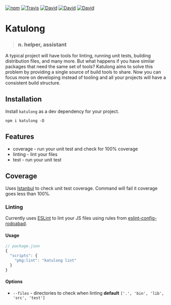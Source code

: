 [![npm](https://img.shields.io/npm/v/katulong.svg?style=flat-square)](https://www.npmjs.com/package/katulong)
[![Travis](https://img.shields.io/travis/rodoabad/katulong.svg?style=flat-square)](https://travis-ci.org/rodoabad/katulong)
[![David](https://img.shields.io/david/rodoabad/katulong.svg?maxAge=2592000?style=flat-square)]()
[![David](https://img.shields.io/david/dev/rodoabad/katulong.svg?maxAge=2592000?style=flat-square)]()
[![David](https://img.shields.io/david/peer/rodoabad/katulong.svg?maxAge=2592000?style=flat-square)]()

# Katulong

> ### **n**. helper, assistant

A typical project will have tools for linting, running unit tests, building distribution files, and many more. But what happens if you have similar packages that need the same set of tools? Katulong aims to solve this problem by providing a single source of build tools to share. Now you can focus more on developing instead of tooling and all your projects will have a consistent build structure.

## Installation

Install `katulong` as a dev dependency for your project.

```
npm i katulong -D
```

## Features

* coverage - run your unit test and check for 100% coverage
* linting - lint your files
* test - run your unit test

## Coverage

Uses [Istanbul](https://github.com/gotwarlost/istanbul) to check unit test coverage. Command will fail it coverage goes less than 100%.

### Linting

Currently uses [ESLint](https://github.com/eslint/eslint) to lint your JS files using rules from [eslint-config-rodoabad](https://github.com/rodoabad/eslint-config-rodoabad).

#### Usage

```javascript
// package.json
{
  "scripts": {
    "pkg:lint": "katulong lint"
  }
}
```

#### Options

* `--files` - directories to check when linting **default** `['.', 'bin', 'lib', 'src', 'test']`
